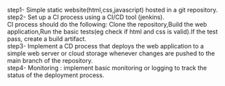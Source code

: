 step1- Simple static website(html,css,javascript) hosted in a git repository.<br>
step2- Set up a CI process using a CI/CD tool (jenkins).<br>
       CI process should do the following: Clone the repository,Build the web application,Run the basic tests(eg check if html and css is valid).If the test pass, create a build artifact.<br>
step3- Implement a CD process that deploys the web application  to  a simple web server or cloud storage whenever changes are pushed to the main branch of the repository.<br>
step4- Monitoring : implement basic monitoring or logging to track the status of the deployment process.<br>
